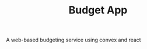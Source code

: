 ---
URL: /web/intermediate/budget
title: Budget App    
body: A web-based budgeting service using convex and react
sameTab: True
---